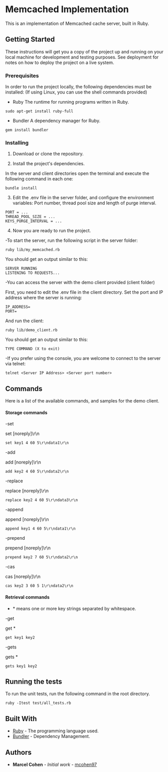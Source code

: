 # Memcached Implementation

This is an implementation of Memcached cache server, built in Ruby.

## Getting Started

These instructions will get you a copy of the project up and running on your local machine for development and testing purposes. See deployment for notes on how to deploy the project on a live system.

### Prerequisites

In order to run the project locally, the following dependencies must be installed:
(If using Linux, you can use the shell commands provided)

- Ruby
The runtime for running programs written in Ruby.

```
sudo apt-get install ruby-full
```

- Bundler
A dependency manager for Ruby.

```
gem install bundler
```


### Installing

1. Download or clone the repository.

2. Install the project's dependencies.

In the server and client directories open the terminal and execute the following command in each one:

```
bundle install
```

3. Edit the .env file in the server folder, and configure the environment variables: Port number, thread pool size and length of purge interval.

```
PORT = ...
THREAD_POOL_SIZE = ...
KEYS_PURGE_INTERVAL = ...
```

4. Now you are ready to run the project.

-To start the server, run the following script in the server folder:

```
ruby lib/my_memcached.rb
```

You should get an output similar to this:

```
SERVER RUNNING
LISTENING TO REQUESTS...
```

-You can access the server with the demo client provided (client folder)

First, you need to edit the .env file in the client directory. Set the port and IP address where the server is running:

```
IP_ADDRESS= 
PORT=
```

And run the client:

```
ruby lib/demo_client.rb
```

You should get an output similar to this:

```
TYPE COMMAND (X to exit)
```

-If you prefer using the console, you are welcome to connect to the server via telnet:

```
telnet <Server IP Address> <Server port number>
```

## Commands
Here is a list of the available commands, and samples for the demo client.

#### Storage commands

-set

set <key> <flags> <exptime> <bytes> [noreply]\r\n

```
set key1 4 60 5\r\ndata1\r\n
```

-add

add <key> <flags> <exptime> <bytes> [noreply]\r\n

```
add key2 4 60 5\r\ndata2\r\n
```

-replace

replace <key> <flags> <exptime> <bytes> [noreply]\r\n

```
replace key2 4 60 5\r\ndata3\r\n
```

-append

append <key> <flags> <exptime> <bytes> [noreply]\r\n

```
append key1 4 60 5\r\ndata1\r\n
```

-prepend

prepend <key> <flags> <exptime> <bytes> [noreply]\r\n

```
prepend key2 7 60 5\r\ndata2\r\n
```

-cas

cas <key> <flags> <exptime> <bytes> <cas unique> [noreply]\r\n

```
cas key2 3 60 5 1\r\ndata2\r\n
```


#### Retrieval commands

- <key>* means one or more key strings separated by whitespace.

-get

get <key>*

```
get key1 key2
```

-gets

gets <key>*

```
gets key1 key2
```

## Running the tests

To run the unit tests, run the following command in the root directory.

```
ruby -Itest test/all_tests.rb
```

## Built With

* [Ruby](https://www.ruby-lang.org/en/documentation/) - The programming language used.
* [Bundler](https://bundler.io/) - Dependency Management.


## Authors

* **Marcel Cohen** - *Initial work* - [mcohen97](https://github.com/mcohen97)






